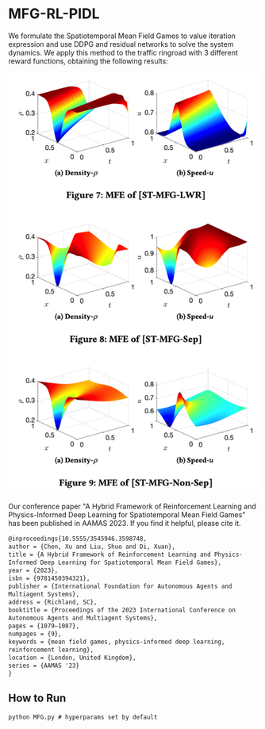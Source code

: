# MFG-RL-PIDL

We formulate the Spatiotemporal Mean Field Games to value iteration expression and use DDPG and residual networks to solve the system dynamics. We apply this method to the traffic ringroad with 3 different reward functions, obtaining the following results: 

![result](./results.png)

Our conference paper "A Hybrid Framework of Reinforcement Learning and Physics-Informed Deep Learning for Spatiotemporal Mean Field Games" has been published in AAMAS 2023. If you find it helpful, please cite it.

```
@inproceedings{10.5555/3545946.3598748,
author = {Chen, Xu and Liu, Shuo and Di, Xuan},
title = {A Hybrid Framework of Reinforcement Learning and Physics-Informed Deep Learning for Spatiotemporal Mean Field Games},
year = {2023},
isbn = {9781450394321},
publisher = {International Foundation for Autonomous Agents and Multiagent Systems},
address = {Richland, SC},
booktitle = {Proceedings of the 2023 International Conference on Autonomous Agents and Multiagent Systems},
pages = {1079–1087},
numpages = {9},
keywords = {mean field games, physics-informed deep learning, reinforcement learning},
location = {London, United Kingdom},
series = {AAMAS '23}
}
```

## How to Run

```
python MFG.py # hyperparams set by default
```
